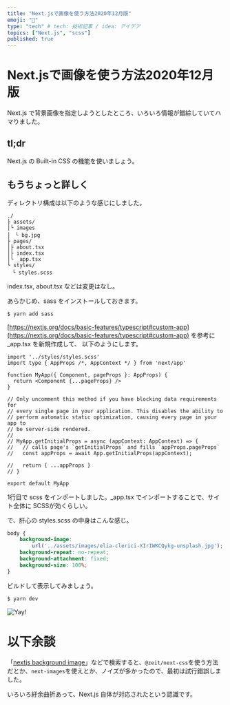 ```yaml
---
title: "Next.jsで画像を使う方法2020年12月版"
emoji: "🍶"
type: "tech" # tech: 技術記事 / idea: アイデア
topics: ["Next.js", "scss"]
published: true
---
```

# Next.jsで画像を使う方法2020年12月版

Next.js で背景画像を指定しようとしたところ、いろいろ情報が錯綜していてハマりました。

## tl;dr

Next.js の Built-in CSS の機能を使いましょう。

## もうちょっと詳しく

ディレクトリ構成は以下のような感じにしました。

```text
./
├ assets/
│└ images
│　└ bg.jpg
├ pages/
│├ about.tsx
│├ index.tsx
│└ _app.tsx
└ styles/
　└ styles.scss
```

index.tsx, about.tsx などは変更はなし。

あらかじめ、sass をインストールしておきます。
```bash
$ yarn add sass
```

[https://nextjs.org/docs/basic-features/typescript#custom-app](https://nextjs.org/docs/basic-features/typescript#custom-app) を参考に _app.tsx を新規作成して、 以下のようにします。

```tsx
import '../styles/styles.scss'
import type { AppProps /*, AppContext */ } from 'next/app'

function MyApp({ Component, pageProps }: AppProps) {
  return <Component {...pageProps} />
}

// Only uncomment this method if you have blocking data requirements for
// every single page in your application. This disables the ability to
// perform automatic static optimization, causing every page in your app to
// be server-side rendered.
//
// MyApp.getInitialProps = async (appContext: AppContext) => {
//   // calls page's `getInitialProps` and fills `appProps.pageProps`
//   const appProps = await App.getInitialProps(appContext);

//   return { ...appProps }
// }

export default MyApp
```

1行目で scss をインポートしました。_app.tsx でインポートすることで、サイト全体に SCSSが効くらしい。

で、肝心の styles.scss の中身はこんな感じ。

```scss
body {
    background-image: 
        url('../assets/images/elia-clerici-XIrIWKCQykg-unsplash.jpg');
    background-repeat: no-repeat;
    background-attachment: fixed;
    background-size: 100%;
}
```

ビルドして表示してみましょう。

```bash
$ yarn dev
```

![Yay!](https://storage.googleapis.com/zenn-user-upload/c7jau8pqemrcfva2as6tc5ts9zcp)

# 以下余談

「[nextjs background image](https://www.google.com/search?q=nextjs+background+image)」などで検索すると、`@zeit/next-css`を使う方法だとか、`next-images`を使えとか、ノイズが多かったので、最初は試行錯誤しました。

いろいろ紆余曲折あって、Next.js 自体が対応されたという認識です。